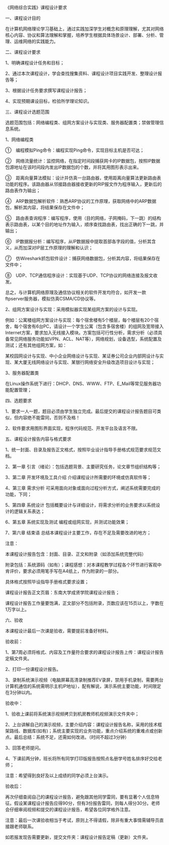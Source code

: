 《网络综合实践》课程设计要求

一、课程设计目的

   在计算机网络理论学习基础上，通过实践加深学生对概念和原理理解，尤其对网络核心内容、协议和算法理解和掌握，培养学生根据具体场景设计、部署、分析、管理、运维网络的实践能力。



二、课程设计要求

1、明确课程设计任务和目标；

2、通过本次课程设计，学会查找搜集资料、课程设计项目实践开发、整理设计报告等；

3、根据设计任务要求撰写课程设计报告；

4、实现预期课设目标，检验所学理论知识。



三、课程设计选题范围

选题范围包括：网络编程类、组网方案设计与实现类、服务器配置类；禁做管理信息系统。

1、网络编程类

①　编程模拟Ping命令：编程实现Ping命令，实现目标主机是否可达；

②　网络流量统计：监控网络，在指定时间段捕获网卡的IP数据包，按照IP数据包源地址在该时间段内发出IP数据包的个数，并将其用图形表示出来。

③　距离向量算法模拟：设计并仿真一台路由器，使用距离向量算法更新路由表功能的程序。该路由器从邻接路由器接收更新的RIP报文作为程序输入，更新后的路由表作为输出；

④　ARP数据包解析软件：熟悉ARP协议的工作原理，获取网络中的ARP数据包，解析其内容，将结果保存在文件中；

⑤　路由表查询程序：编写程序，使用（目的网络，子网掩码，下一跳）的结构表示路由表，以某个目的地址作为输入，顺序查找路由表，找出正确的下一跳，并输出；

⑥　IP数据报分析：编写程序，从IP数据报中提取首部各字段的值，分析其含义，从而加深对IP层工作原理的理解和认识；

⑦　仿Wireshark抓包软件设计：捕获网络数据包，分析其内容，将结果保存在文件中；

⑧　UDP、TCP通信程序设计：实现基于UDP、TCP协议的网络连接及报文收发。

总之，与计算机网络原理及通信协议相关的软件开发均符合，如开发一款ftpserver服务器，模拟仿真CSMA/CD协议等。



2、组网方案设计与实现：采用模拟器实现某组网方案的设计与实现。

   例如：公寓楼组网方案设计与实现：每个宿舍楼有5个楼层，每个楼层有20个宿舍，每个宿舍有6台PC，请设计一个学生公寓（包含多宿舍楼）的组网及宽带接入Internet方案，要求加入无线接入模块。方案包括可行性分析，需求分析（必须具备常见网络服务功能如VPN、ACL、NAT等），网络规划，设备选型，系统配置及测试；还有其他组网方案，如：

  某校园网设计与实现、中小企业网络设计与实现、某证券公司企业内部网设计与实现、某大厦无线网络设计与实现、某银行网络安全升级改造项目设计与实现；



3、服务器配置类

在Linux操作系统下进行：DHCP、DNS、WWW、FTP、E_Mail等常见服务器功能配置管理；



四、选题要求

1、要求一人一题，题目必须由学生独立完成。最后提交的课程设计报告题目可类似，但内容绝不能雷同，否则不及格！

2、软件要求用图形界面实现，程序代码规范、开发平台及语言不限。



五、课程设计报告内容与格式要求

1、统一封面、目录及报告正文格式，按照毕业设计指导手册格式规范要求规范文档。

2、第一章 引言（绪论）：包括选题背景、主要研究任务，论文章节组织结构等；

3、第二章 开发环境及工具介绍 介绍课程设计所需要的环境或仿真软件等；

4、第三章 需求分析 可采用面向对象或面向过程分析方式，阐述系统需要完成的功能，下同；

5、第四章 系统设计 包括概要设计与详细设计，将需求分析的业务要求以系统设计的逻辑关系表达；

6、第五章 系统实现及测试 编程或组网实现，并测试功能效果；

7、第六章 结束语 总结本课程设计主要工作，存在不足及需要改进的地方；

注意：

本课程设计报告包含：封面、目录、正文和附录（如添加系统完整代码）

附录包括：系统源码（如有）；课程感想：对本课程教学过程各个环节进行客观中肯评价，要求必须用笔手写在A4纸上，作为附录的一部分。

具体格式按照毕设指导手册格式要求设置；

课程设计报告正文页眉：东南大学成贤学院课程设计报告；

课程设计报告工作量要饱满，正文部分不包括附录，页数应该在15页以上，字数在1万字以上。



六、验收

本课程设计最后一次课是验收，需要提前准备好材料。



验收前：

1、第7周必须将格式、内容及工作量符合要求的课程设计报告上传：课程设计报告定稿文件夹。

2、打印一份课程设计报告。

3、录制系统演示视频（电脑屏幕高清录制推荐EV录屏，禁用手机录制，需要两台计算机通信的系统需明示主机IP地址），配有解说，演示系统主要功能，时间限定在3分钟以内。



验收中：

1、验收上课前将系统演示视频拷贝到机房教师机视频演示文件夹中；

2、上台讲解自己的演示视频，主要介绍内容：课程设计报告名称，采用的技术框架路线、数据库(如有)；系统主要实现的业务功能，重点介绍系统的重难点或创新点。最后总结：系统不足，还需如何改进。（时间不超过3分钟）

3、回答老师提问。

4、下课前两分钟，班长将所有同学打印版报告按照点名册学号姓名排序好交给老师；

注意：希望得到良好及以上成绩的同学必须上台演示。



验收后：

再次仔细查阅自己的课程设计报告，避免跟其他同学雷同，要有显著个人信息特征。假设某课程设计报告应得90分，但有3份报告雷同，则每人得分30分。老师会仔细审阅视频和提交的课程设计报告，希望各位同学格外注意。



注意：最后一次课验收相当于考试，原则上不得请假，除非有重大事情需辅导员直接跟老师联系。

如若报发现告需要更新，提交文件夹：课程设计报告定稿（更新）文件夹。








